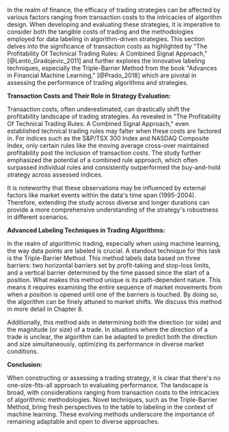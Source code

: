 In the realm of finance, the efficacy of trading strategies can be affected by various factors ranging from transaction costs to the intricacies of algorithm design. When developing and evaluating these strategies, it is imperative to consider both the tangible costs of trading and the methodologies employed for data labeling in algorithm-driven strategies. This section delves into the significance of transaction costs as highlighted by "The Profitability Of Technical Trading Rules: A Combined Signal Approach," [@Lento_Gradojevic_2011] and further explores the innovative labeling techniques, especially the Triple-Barrier Method from the book "Advances in Financial Machine Learning," [@Prado_2018] which are pivotal in assessing the performance of trading algorithms and strategies.

**Transaction Costs and Their Role in Strategy Evaluation:**

Transaction costs, often underestimated, can drastically shift the profitability landscape of trading strategies. As revealed in "The Profitability Of Technical Trading Rules: A Combined Signal Approach," even established technical trading rules may falter when these costs are factored in. For indices such as the S&P/TSX 300 Index and NASDAQ Composite Index, only certain rules like the moving average cross-over maintained profitability post the inclusion of transaction costs. The study further emphasized the potential of a combined rule approach, which often surpassed individual rules and consistently outperformed the buy-and-hold strategy across assessed indices.

It is noteworthy that these observations may be influenced by external factors like market events within the data's time span (1995-2004). Therefore, extending the study across diverse and longer durations can provide a more comprehensive understanding of the strategy's robustness in different scenarios.

**Advanced Labeling Techniques in Trading Algorithms:**

In the realm of algorithmic trading, especially when using machine learning, the way data points are labeled is crucial. A standout technique for this task is the Triple-Barrier Method. This method labels data based on three barriers: two horizontal barriers set by profit-taking and stop-loss limits, and a vertical barrier determined by the time passed since the start of a position. What makes this method unique is its path-dependent nature. This means it requires examining the entire sequence of market movements from when a position is opened until one of the barriers is touched. By doing so, the algorithm can be finely attuned to market shifts. We discuss this method in more detail in Chapter 8.

Additionally, this method aids in determining both the direction (or side) and the magnitude (or size) of a trade. In situations where the direction of a trade is unclear, the algorithm can be adapted to predict both the direction and size simultaneously, optimizing its performance in diverse market conditions.

**Conclusion:**

When constructing or assessing a trading strategy, it is clear that there's no one-size-fits-all approach to evaluating performance. The landscape is broad, with considerations ranging from transaction costs to the intricacies of algorithmic methodologies. Novel techniques, such as the Triple-Barrier Method, bring fresh perspectives to the table to labeling in the context of machine learning. These evolving methods underscore the importance of remaining adaptable and open to diverse approaches.
